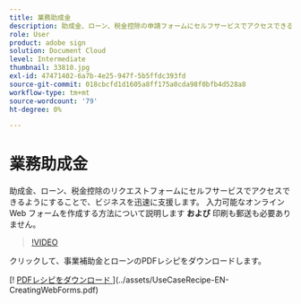 ```yaml
---
title: 業務助成金
description: 助成金、ローン、税金控除の申請フォームにセルフサービスでアクセスできるようにすることで、ビジネスを迅速に支援
role: User
product: adobe sign
solution: Document Cloud
level: Intermediate
thumbnail: 33810.jpg
exl-id: 47471402-6a7b-4e25-947f-5b5ffdc393fd
source-git-commit: 018cbcfd1d1605a8ff175a0cda98f0bfb4d528a8
workflow-type: tm+mt
source-wordcount: '79'
ht-degree: 0%

---
```


# 業務助成金

助成金、ローン、税金控除のリクエストフォームにセルフサービスでアクセスできるようにすることで、ビジネスを迅速に支援します。 入力可能なオンライン Web フォームを作成する方法について説明します **および** 印刷も郵送も必要ありません。

>[!VIDEO](https://video.tv.adobe.com/v/33810?hidetitle=true)

クリックして、事業補助金とローンのPDFレシピをダウンロードします。

[! [PDFレシピをダウンロード ](../assets/acrobat_PDF_96.png)](../assets/UseCaseRecipe-EN-CreatingWebForms.pdf)

